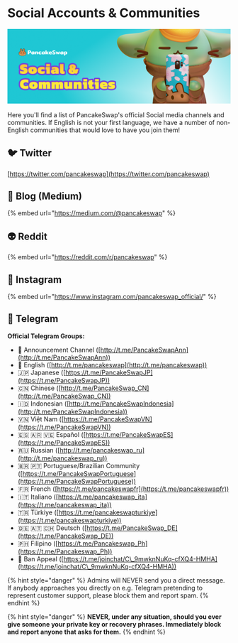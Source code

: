 # Social Accounts & Communities

![](../.gitbook/assets/docs-masthead-22-.png)

Here you'll find a list of PancakeSwap's official Social media channels and communities. If English is not your first language, we have a number of non-English communities that would love to have you join them!

## 🐦 Twitter

[https://twitter.com/pancakeswap](https://twitter.com/pancakeswap)

## 📰 Blog (Medium)

{% embed url="https://medium.com/@pancakeswap" %}

## 👽 Reddit

{% embed url="https://reddit.com/r/pancakeswap" %}

## 🤳 Instagram

{% embed url="https://www.instagram.com/pancakeswap_official/" %}

## 💬 Telegram

**Official Telegram Groups:**

* 📣 Announcement Channel ([http://t.me/PancakeSwapAnn](http://t.me/PancakeSwapAnn)) 
* 🥞 English ([http://t.me/pancakeswap](http://t.me/pancakeswap)) 
* 🇯🇵 Japanese ([https://t.me/PancakeSwapJP](https://t.me/PancakeSwapJP))
* 🇨🇳 Chinese ([http://t.me/PancakeSwap_CN](http://t.me/PancakeSwap_CN)) 
* 🇮🇩 Indonesian ([http://t.me/PancakeSwapIndonesia](http://t.me/PancakeSwapIndonesia)) 
* 🇻🇳 Việt Nam ([https://t.me/PancakeSwapVN](https://t.me/PancakeSwapVN)) 
* 🇪🇸 🇦🇷 🇻🇪 Español ([https://t.me/PancakeSwapES](https://t.me/PancakeSwapES)) 
* 🇷🇺 Russian ([http://t.me/pancakeswap_ru](http://t.me/pancakeswap_ru)) 
* 🇧🇷 🇵🇹 Portuguese/Brazilian Community ([https://t.me/PancakeSwapPortuguese](https://t.me/PancakeSwapPortuguese))
* 🇫🇷 French ([https://t.me/pancakeswapfr](https://t.me/pancakeswapfr)) 
* 🇮🇹 Italiano ([https://t.me/pancakeswap_ita](https://t.me/pancakeswap_ita)) 
* 🇹🇷 Türkiye ([https://t.me/pancakeswapturkiye](https://t.me/pancakeswapturkiye)) 
* 🇩🇪 🇦🇹 🇨🇭 Deutsch ([https://t.me/PancakeSwap_DE](https://t.me/PancakeSwap_DE))
* 🇵🇭 Filipino ([https://t.me/Pancakeswap_Ph](https://t.me/Pancakeswap_Ph))
* 😤 Ban Appeal ([https://t.me/joinchat/C\_9mwknNuKq-cfXQ4-HMHA](https://t.me/joinchat/C\_9mwknNuKq-cfXQ4-HMHA))

{% hint style="danger" %}
Admins will NEVER send you a direct message. If anybody approaches you directly on e.g. Telegram pretending to represent customer support, please block them and report spam.
{% endhint %}

{% hint style="danger" %}
**NEVER, under any situation, should you ever give someone your private key or recovery phrases. Immediately block and report anyone that asks for them.**
{% endhint %}
